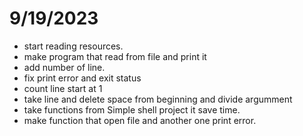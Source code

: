# 9/19/2023

- start reading resources.
- make program that read from file and print it
- add number of line.
- fix print error and exit status
- count line start at 1
- take line and delete space from beginning and divide argumment
- take functions from Simple shell project it save time.
- make function that open file and another one print error.
